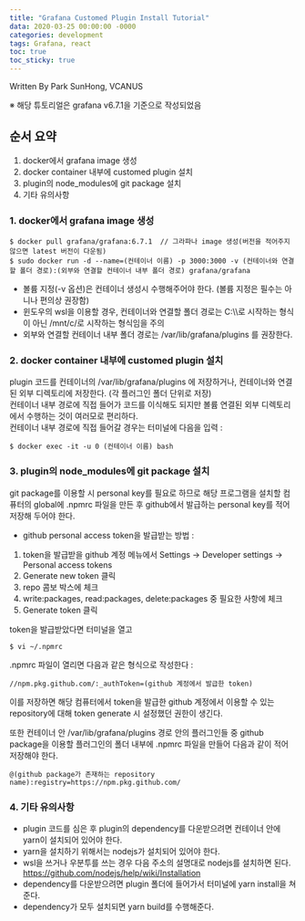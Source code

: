 ```yaml
---
title: "Grafana Customed Plugin Install Tutorial"
data: 2020-03-25 00:00:00 -0000
categories: development 
tags: Grafana, react
toc: true
toc_sticky: true
---
```


Written By Park SunHong, VCANUS

※ 해당 튜토리얼은 grafana v6.7.1을 기준으로 작성되었음
## 순서 요약
1. docker에서 grafana image 생성
2. docker container 내부에 customed plugin 설치
3. plugin의 node_modules에 git package 설치   
4. 기타 유의사항
  
  
   
### 1. docker에서 grafana image 생성
```
$ docker pull grafana/grafana:6.7.1  // 그라파나 image 생성(버전을 적어주지 않으면 latest 버전이 다운됨)
$ sudo docker run -d --name=(컨테이너 이름) -p 3000:3000 -v (컨테이너와 연결할 폴더 경로):(외부와 연결할 컨테이너 내부 폴더 경로) grafana/grafana 
```
* 볼륨 지정(-v 옵션)은 컨테이너 생성시 수행해주어야 한다. (볼륨 지정은 필수는 아니나 편의상 권장함)  
* 윈도우의 wsl을 이용할 경우, 컨테이너와 연결할 폴더 경로는 C:\\\로 시작하는 형식이 아닌 /mnt/c/로 시작하는 형식임을 주의
* 외부와 연결할 컨테이너 내부 폴더 경로는 /var/lib/grafana/plugins 를 권장한다.

### 2. docker container 내부에 customed plugin 설치
plugin 코드를 컨테이너의 /var/lib/grafana/plugins 에 저장하거나, 컨테이너와 연결된 외부 디렉토리에 저장한다. (각 플러그인 폴더 단위로 저장)   
컨테이너 내부 경로에 직접 들어가 코드를 이식해도 되지만 볼륨 
연결된 외부 디렉토리에서 수행하는 것이 여러모로 편리하다.  
컨테이너 내부 경로에 직접 들어갈 경우는 터미널에 다음을 입력 :  
```
$ docker exec -it -u 0 (컨테이너 이름) bash
```


### 3. plugin의 node_modules에 git package 설치
git package를 이용할 시 personal key를 필요로 하므로 해당 프로그램을 설치할 컴퓨터의 global에 .npmrc 파일을 만든 후 github에서 발급하는 personal key를 적어 저장해 두어야 한다.  
* github personal access token을 발급받는 방법 : 
1. token을 발급받을 github 계정 메뉴에서 Settings -> Developer settings -> Personal access tokens  
2. Generate new token 클릭
3. repo 콤보 박스에 체크
4. write:packages, read:packages, delete:packages 중 필요한 사항에 체크  
5. Generate token 클릭

token을 발급받았다면 터미널을 열고  
```
$ vi ~/.npmrc
```
.npmrc 파일이 열리면 다음과 같은 형식으로 작성한다 : 
```
//npm.pkg.github.com/:_authToken=(github 계정에서 발급한 token)
```
이를 저장하면 해당 컴퓨터에서 token을 발급한 github 계정에서 이용할 수 있는 repository에 대해 token generate 시 설정했던 권한이 생긴다.   

또한 컨테이너 안 /var/lib/grafana/plugins 경로 안의 플러그인들 중 github package을 이용할 플러그인의 폴더 내부에 .npmrc 파일을 만들어 다음과 같이 적어 저장해야 한다.
```
@(github package가 존재하는 repository name):registry=https://npm.pkg.github.com/
```

### 4. 기타 유의사항
* plugin 코드를 심은 후 plugin의 dependency를 다운받으려면 컨테이너 안에 yarn이 설치되어 있어야 한다.  
* yarn을 설치하기 위해서는 nodejs가 설치되어 있어야 한다.
* wsl을 쓰거나 우분투를 쓰는 경우 다음 주소의 설명대로 nodejs를 설치하면 된다.
https://github.com/nodejs/help/wiki/Installation
* dependency를 다운받으려면 plugin 폴더에 들어가서 터미널에 yarn install을 쳐준다.
* dependency가 모두 설치되면 yarn build를 수행해준다.

